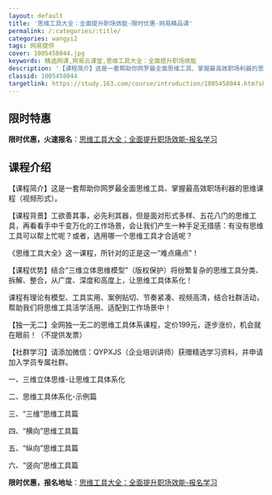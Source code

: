 ```yaml
---
layout: default
title: '思维工具大全：全面提升职场效能-限时优惠-网易精品课'
permalink: /:categories/:title/
categories: wangyi2
tags: 网易提供
cover: 1005458044.jpg
keywords: 精选网课,网易云课堂,思维工具大全：全面提升职场效能
description: '【课程简介】这是一套帮助你网罗最全面思维工具、掌握最高效职场利器的思维课程（视频形式）。【课程背景】工欲善其事，必先利其'
classid: 1005458044
targetlink: https://study.163.com/course/introduction/1005458044.htm?share=1&shareId=1025206652&utm_campaign=share&utm_medium=iphoneShare&utm_source=&utm_u=1025206652
---
```


## 限时特惠

**限时优惠，火速报名**：[思维工具大全：全面提升职场效能-报名学习](https://study.163.com/course/introduction/1005458044.htm?share=1&shareId=1025206652&utm_campaign=share&utm_medium=iphoneShare&utm_source=&utm_u=1025206652)

## 课程介绍

【课程简介】这是一套帮助你网罗最全面思维工具、掌握最高效职场利器的思维课程（视频形式）。



【课程背景】工欲善其事，必先利其器，但是面对形式多样、五花八门的思维工具，再看看手中千变万化的工作场景，会让我们产生一种手足无措感：有没有思维工具可以帮上忙呢？或者，选用哪一个思维工具才合适呢？

《思维工具大全》这一课程，所针对的正是这一“难点痛点”！



【课程优势】结合“三维立体思维模型”（版权保护）将纷繁复杂的思维工具分类、拆解、整合，从广度、深度和高度上，让思维工具体系化！

课程有理论有模型、工具实用、案例贴切、节奏紧凑、视频高清，结合社群活动，帮助我们将思维工具活学活用、适配到工作场景中！



【独一无二】全网独一无二的思维工具体系课程，定价199元，逐步涨价，机会就在眼前！（不提供发票）



【社群学习】请添加微信：QYPXJS（企业培训讲师）获赠精选学习资料，并申请加入学员专属社群。



一、三维立体思维-让思维工具体系化

二、思维工具体系化-示例篇

三、“三维”思维工具篇

四、“横向”思维工具篇

五、“纵向”思维工具篇

六、“竖向”思维工具篇

**限时优惠，报名地址**：[思维工具大全：全面提升职场效能-报名学习](https://study.163.com/course/introduction/1005458044.htm?share=1&shareId=1025206652&utm_campaign=share&utm_medium=iphoneShare&utm_source=&utm_u=1025206652)

